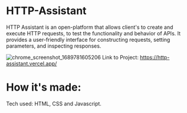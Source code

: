 # HTTP-Assistant
HTTP Assistant is an open-platform that allows client's to create and execute HTTP requests, to test the functionality and behavior of APIs. It provides a user-friendly interface for constructing requests, setting  parameters, and inspecting responses.

![chrome_screenshot_1689781605206](https://github.com/MohOdejimi/HTTP-Assistant/assets/67811733/56734a11-4be7-486b-bc5b-1ebff15cca0d)
Link to Project: https://http-assistant.vercel.app/

# How it's made: 
Tech used: HTML, CSS and Javascript.

